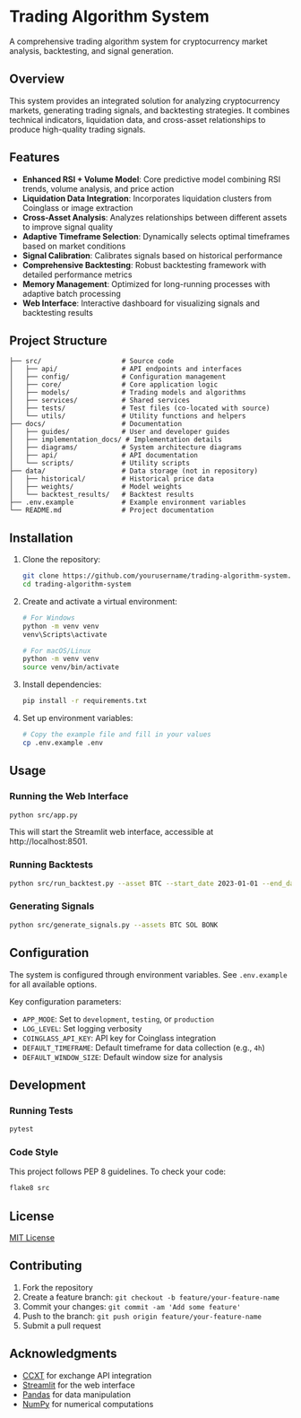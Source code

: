 # Trading Algorithm System

A comprehensive trading algorithm system for cryptocurrency market analysis, backtesting, and signal generation.

## Overview

This system provides an integrated solution for analyzing cryptocurrency markets, generating trading signals, and backtesting strategies. It combines technical indicators, liquidation data, and cross-asset relationships to produce high-quality trading signals.

## Features

- **Enhanced RSI + Volume Model**: Core predictive model combining RSI trends, volume analysis, and price action
- **Liquidation Data Integration**: Incorporates liquidation clusters from Coinglass or image extraction
- **Cross-Asset Analysis**: Analyzes relationships between different assets to improve signal quality
- **Adaptive Timeframe Selection**: Dynamically selects optimal timeframes based on market conditions
- **Signal Calibration**: Calibrates signals based on historical performance
- **Comprehensive Backtesting**: Robust backtesting framework with detailed performance metrics
- **Memory Management**: Optimized for long-running processes with adaptive batch processing
- **Web Interface**: Interactive dashboard for visualizing signals and backtesting results

## Project Structure

```
├── src/                    # Source code
│   ├── api/                # API endpoints and interfaces
│   ├── config/             # Configuration management
│   ├── core/               # Core application logic
│   ├── models/             # Trading models and algorithms
│   ├── services/           # Shared services
│   ├── tests/              # Test files (co-located with source)
│   └── utils/              # Utility functions and helpers
├── docs/                   # Documentation
│   ├── guides/             # User and developer guides
│   ├── implementation_docs/ # Implementation details
│   ├── diagrams/           # System architecture diagrams
│   ├── api/                # API documentation
│   └── scripts/            # Utility scripts
├── data/                   # Data storage (not in repository)
│   ├── historical/         # Historical price data
│   ├── weights/            # Model weights
│   └── backtest_results/   # Backtest results
├── .env.example            # Example environment variables
└── README.md               # Project documentation
```

## Installation

1. Clone the repository:
   ```bash
   git clone https://github.com/yourusername/trading-algorithm-system.git
   cd trading-algorithm-system
   ```

2. Create and activate a virtual environment:
   ```bash
   # For Windows
   python -m venv venv
   venv\Scripts\activate

   # For macOS/Linux
   python -m venv venv
   source venv/bin/activate
   ```

3. Install dependencies:
   ```bash
   pip install -r requirements.txt
   ```

4. Set up environment variables:
   ```bash
   # Copy the example file and fill in your values
   cp .env.example .env
   ```

## Usage

### Running the Web Interface

```bash
python src/app.py
```

This will start the Streamlit web interface, accessible at http://localhost:8501.

### Running Backtests

```bash
python src/run_backtest.py --asset BTC --start_date 2023-01-01 --end_date 2023-12-31
```

### Generating Signals

```bash
python src/generate_signals.py --assets BTC SOL BONK
```

## Configuration

The system is configured through environment variables. See `.env.example` for all available options.

Key configuration parameters:

- `APP_MODE`: Set to `development`, `testing`, or `production`
- `LOG_LEVEL`: Set logging verbosity
- `COINGLASS_API_KEY`: API key for Coinglass integration
- `DEFAULT_TIMEFRAME`: Default timeframe for data collection (e.g., `4h`)
- `DEFAULT_WINDOW_SIZE`: Default window size for analysis

## Development

### Running Tests

```bash
pytest
```

### Code Style

This project follows PEP 8 guidelines. To check your code:

```bash
flake8 src
```

## License

[MIT License](LICENSE)

## Contributing

1. Fork the repository
2. Create a feature branch: `git checkout -b feature/your-feature-name`
3. Commit your changes: `git commit -am 'Add some feature'`
4. Push to the branch: `git push origin feature/your-feature-name`
5. Submit a pull request

## Acknowledgments

- [CCXT](https://github.com/ccxt/ccxt) for exchange API integration
- [Streamlit](https://streamlit.io/) for the web interface
- [Pandas](https://pandas.pydata.org/) for data manipulation
- [NumPy](https://numpy.org/) for numerical computations